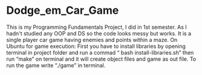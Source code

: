 # Dodge_em_Car_Game
This is my Programming Fundamentals Project, I did in 1st semester. As I hadn't studied any OOP and DS so the code looks messy but works.
It is a single player car game having enemies and points within a maze.
On Ubuntu for game execution:
First you have to install libraries by opening terminal in project folder and run a commad “ bash
install-libraries.sh”
then run “make” on terminal and it will create object files and game as out file.
To run the game write “./game” in terminal.
